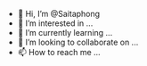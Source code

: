 - 👋 Hi, I’m @Saitaphong
- 👀 I’m interested in ...
- 🌱 I’m currently learning ...
- 💞️ I’m looking to collaborate on ...
- 📫 How to reach me ...

<!---
Saitaphong/Saitaphong is a ✨ special ✨ repository because its `README.md` (this file) appears on your GitHub profile.
You can click the Preview link to take a look at your changes.
--->
